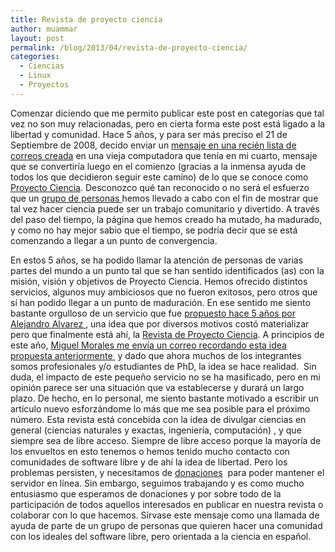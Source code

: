 ```yaml
---
title: Revista de proyecto ciencia
author: muammar
layout: post
permalink: /blog/2013/04/revista-de-proyecto-ciencia/
categories:
  - Ciencias
  - Linux
  - Proyectos
---
```

Comenzar diciendo que me permito publicar este post en categorías que tal vez no son muy relacionadas, pero en cierta forma este post está ligado a la libertad y comunidad. Hace 5 años, y para ser más preciso el 21 de Septiembre de 2008, decido enviar un [mensaje en una recién lista de correos creada][1] en una vieja computadora que tenía en mi cuarto, mensaje que se convertiría luego en el comienzo (gracias a la inmensa ayuda de todos los que decidieron seguir este camino) de lo que se conoce como [Proyecto Ciencia][2]. Desconozco qué tan reconocido o no será el esfuerzo que un [grupo de personas ][3]hemos llevado a cabo con el fin de mostrar que tal vez hacer ciencia puede ser un trabajo comunitario y divertido. A través del paso del tiempo, la página que hemos creado ha mutado, ha madurado, y como no hay mejor sabio que el tiempo, se podría decir que se está comenzando a llegar a un punto de convergencia.

En estos 5 años, se ha podido llamar la atención de personas de varias partes del mundo a un punto tal que se han sentido identificados (as) con la misión, visión y objetivos de Proyecto Ciencia. Hemos ofrecido distintos servicios, algunos muy ambiciosos que no fueron exitosos, pero otros que sí han podido llegar a un punto de maduración. En ese sentido me siento bastante orgulloso de un servicio que fue [propuesto hace 5 años por Alejandro Alvarez ][4], una idea que por diversos motivos costó materializar pero que finalmente está ahí, la [Revista de Proyecto Ciencia][5]. A principios de este año, [Miguel Morales me envía un correo recordando esta idea propuesta anteriormente ][6] y dado que ahora muchos de los integrantes somos profesionales y/o estudiantes de PhD, la idea se hace realidad.  Sin duda, el impacto de este pequeño servicio no se ha masificado, pero en mi opinión parece ser una situación que va establecerse y durará un largo plazo. De hecho, en lo personal, me siento bastante motivado a escribir un artículo nuevo esforzándome lo más que me sea posible para el próximo número. Esta revista está concebida con la idea de divulgar ciencias en general (ciencias naturales y exactas, ingeniería, computación) , y que siempre sea de libre acceso. Siempre de libre acceso porque la mayoría de los envueltos en esto tenemos o hemos tenido mucho contacto con comunidades de software libre y de ahí la idea de libertad. Pero los problemas persisten, y necesitamos de [donaciones][7]  para poder mantener el servidor en línea. Sin embargo, seguimos trabajando y es como mucho entusiasmo que esperamos de donaciones y por sobre todo de la participación de todos aquellos interesados en publicar en nuestra revista o colaborar con lo que hacemos. Sírvase este mensaje como una llamada de ayuda de parte de un grupo de personas que quieren hacer una comunidad con los ideales del software libre, pero orientada a la ciencia en español.

&nbsp;

 [1]: http://proyectociencia.org/pipermail/n-proyecto/2008-September/000000.html
 [2]: http://proyectociencia.org
 [3]: http://proyectociencia.org/gente
 [4]: http://proyectociencia.org/pipermail/n-proyecto/2008-September/000027.html
 [5]: http://proyectociencia.org/revista
 [6]: http://proyectociencia.org/pipermail/n-proyecto/2013-January/001916.html
 [7]: http://proyectociencia.org/donaciones
